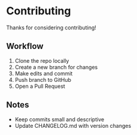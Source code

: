 # Contributing

Thanks for considering contributing!

## Workflow
1. Clone the repo locally
2. Create a new branch for changes
3. Make edits and commit
4. Push branch to GitHub
5. Open a Pull Request

## Notes
- Keep commits small and descriptive
- Update CHANGELOG.md with version changes

